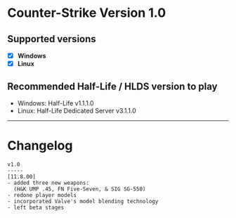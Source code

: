 # Counter-Strike Version 1.0 

## Supported versions
- [x] **Windows**
- [x] **Linux**

## Recommended Half-Life / HLDS version to play
- Windows: Half-Life v1.1.1.0
- Linux: Half-Life Dedicated Server v3.1.1.0
_____

# Changelog

```
v1.0
-----
[11.8.00]
- added three new weapons:
  (H&K UMP .45, FN Five-Seven, & SIG SG-550)
- redone player models
- incorporated Valve's model blending technology
- left beta stages
```